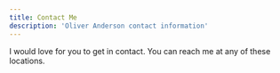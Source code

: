 ```yaml
---
title: Contact Me
description: 'Oliver Anderson contact information'
---
```


I would love for you to get in contact. You can reach me at any of these locations.

